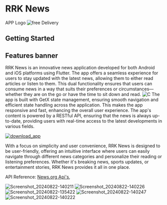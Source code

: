# RRK News 

APP Logo
![free Delivery](https://github.com/user-attachments/assets/81a9a0bc-8693-4dd2-be71-4920676ee0d9)

## Getting Started

## Features banner
RRK News is an innovative news application developed for both Android and iOS platforms using Flutter. The app offers a seamless experience for users to stay updated with the latest news, allowing them to either read articles or listen to them. This dual functionality ensures that users can consume news in a way that suits their preferences or circumstances—whether they are on the go or have the time to sit down and read.
![C](https://github.com/user-attachments/assets/aa5d1fec-24b0-49de-94d8-92e96ad3a037)
The app is built with GetX state management, ensuring smooth navigation and efficient state handling across the application. This makes the app responsive and fast, enhancing the overall user experience. The app's content is powered by a RESTful API, ensuring that the news is always up-to-date, providing users with real-time access to the latest developments in various fields.

<a href="https://github.com/RRKawchar/news_app_dummy_api/releases/download/1.0.0/RRK.News.apk">![download_app](https://github.com/user-attachments/assets/20be89fc-06b1-4d63-9242-f40b0161d6c7)
</a>


With a focus on simplicity and user convenience, RRK News is designed to be user-friendly, offering an intuitive interface where users can easily navigate through different news categories and personalize their reading or listening preferences. Whether it's breaking news, sports updates, or entertainment stories, RRK News provides it all in one place.











API Reference:
[News.org Api's](https://newsapi.org/),


![Screenshot_20240822-140211](https://github.com/user-attachments/assets/db70a764-7023-4fb7-9a99-feea091b9c30)
![Screenshot_20240822-140226](https://github.com/user-attachments/assets/fd369a3e-706a-4d2d-9d49-69006f137405)
![Screenshot_20240822-135422](https://github.com/user-attachments/assets/66b53475-95ed-48c1-aaaa-571e0f0bf7e5)
![Screenshot_20240822-140247](https://github.com/user-attachments/assets/2125f704-69e7-4212-ba7c-385531e65d6a)
![Screenshot_20240822-140222](https://github.com/user-attachments/assets/fc82a9ae-c1fa-4d82-b906-14defdbaff76)
